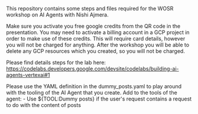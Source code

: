 This repository contains some steps and files required for the WOSR workshop on AI Agents with Nishi Ajmera.

Make sure you activate you free google credits from the QR code in the presentation. You may need to activate a billing account in a GCP project in order to make use of these credits. This will require card details, however you will not be charged for anything. After the workshop you will be able to delete any GCP resources which you created, so you will not be charged.

Please find details steps for the lab here: https://codelabs.developers.google.com/devsite/codelabs/building-ai-agents-vertexai#1 

Please use the YAML definition in the dummy_posts.yaml to play around with the tooling of the AI Agent that you create.
Add to the tools of the agent: - Use ${TOOL:Dummy posts} if the user's request contains a request to do with the content of posts
